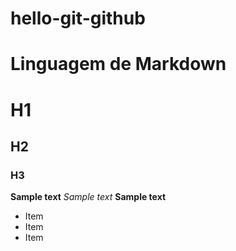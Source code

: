 # hello-git-github
# Linguagem de Markdown #
# H1
## H2
### H3
**Sample text**
_Sample text_
__Sample text__
* Item
* Item
* Item
